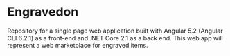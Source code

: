 # Engravedon
Repository for a single page web application built with Angular 5.2 (Angular CLI 6.2.1) as a front-end and .NET Core 2.1 as a back end. This web app will represent a web marketplace for engraved items.
